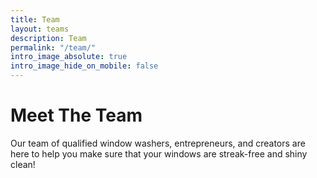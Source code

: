 ```yaml
---
title: Team
layout: teams
description: Team
permalink: "/team/"
intro_image_absolute: true
intro_image_hide_on_mobile: false
---
```


# Meet The Team

Our team of qualified window washers, entrepreneurs, and creators are here to help you make sure that your windows are streak-free and shiny clean!